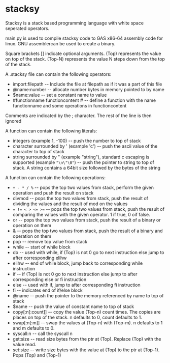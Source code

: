 # stacksy
Stacksy is a stack based programming language with white space seperated operators.

main.py is used to compile stacksy code to GAS x86-64 assembly code for linux. GNU assemblercan be used to create a binary.

Square brackets [] indicate optional arguments.
(Top) represents the value on top of the stack. (Top-N) represents the value N steps down from the top of the stack.

A .stacksy file can contain the following operators:
* import:filepath -- Include the file at filepath as if it was a part of this file
* @name:number -- allocate number bytes in memory pointed to by name
* $name:value -- set a constant name to value
* #functionname functioncontent # -- define a function with the name functionname and some operations in functioncontent

Comments are indicated by the ; character. The rest of the line is then ignored

A function can contain the following literals:
* integers (example 1, -100) -- push the number to top of stack
* character surrounded by ' (example 'c') -- push the ascii value of the character to top of stack
* string surrounded by " (example "string"), standard c escaping is supported (example `"\n\"\0"`) -- push the pointer to string to top of stack. A string contains a 64bit size followed by the bytes of the string

A function can contain the following operations:
* `+ - * / %` -- pops the top two values from stack, perform the given operation and push the result on stack
* divmod -- pops the top two values from stack, push the result of dividing the values and the result of mod on the values
* `= != < > <= >=` -- pops the top two values from stack, push the result of comparing the values with the given operator. 1 if true, 0 oif false.
* or -- pops the top two values from stack, push the result of a binary or operation on them
* & -- pops the top two values from stack, push the result of a binary and operation on them
* pop -- remove top value from stack
* while -- start of while block
* do -- used with while, if (Top) is not 0 go to next instruction else jump to after corresponding elihw
* elihw -- end of while block, jump back to corresponding while instruction
* if -- if (Top) is not 0 go to next instruction else jump to after corresponding else or fi instruction
* else -- used with if, jump to after corresponding fi instruction
* fi -- indicates end of if/else block
* @name -- push the pointer to the memory referenced by name to top of stack
* $name -- push the value of constant name to top of stack
* copy[:n[:count]] -- copy the value (Top-n) count times. The copies are places on top of the stack. n defaults to 0, count defaults to 1.
* swap[:n[:m]] -- swap the values at (Top-n) with (Top-m). n defaults to 1 and m defaults to 0.
* syscall:n -- call the syscall n
* get:size -- read size bytes from the ptr at (Top). Replace (Top) with the value read.
* set:size -- write size bytes with the value at (Top) to the ptr at (Top-1). Pops (Top) and (Top-1)
